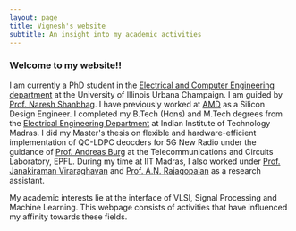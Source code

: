 ```yaml
---
layout: page
title: Vignesh's website
subtitle: An insight into my academic activities
---
```

<head>
<meta name="google-site-verification" content="-DzfMuFXn-PApS3ZcXrvdRaFxdZA9xmjQxxiJZzwrdw" />
</head>

### Welcome to my website!!
I am currently a PhD student in the [Electrical and Computer Engineering department](https://ece.illinois.edu/) at the University of Illinois Urbana Champaign. I am guided by [Prof. Naresh Shanbhag](https://shanbhag.ece.illinois.edu/). I have previously worked at [AMD](https://www.amd.com/en) as a Silicon Design Engineer. I completed my B.Tech (Hons) and M.Tech degrees from the [Electrical Engineering Department](http://www.ee.iitm.ac.in/) at Indian Institute of Technology Madras. I did my Master's thesis on flexible and hardware-efficient implementation of QC-LDPC deocders for 5G New Radio under the guidance of [Prof. Andreas Burg](https://people.epfl.ch/andreas.burg/?lang=en) at the Telecommunications and Circuits Laboratory, EPFL. During my time at IIT Madras, I also worked under [Prof. Janakiraman Viraraghavan](http://www.ee.iitm.ac.in/janakiraman/) and [Prof. A.N. Rajagopalan](http://www.ee.iitm.ac.in/~raju/) as a research assistant.  

My academic interests lie at the interface of VLSI, Signal Processing and Machine Learning. This webpage consists of activities that have influenced my affinity towards these fields.
